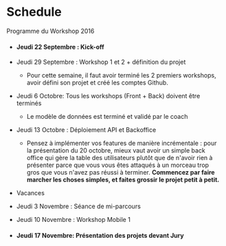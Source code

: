 # Schedule
Programme du Workshop 2016

* #### Jeudi 22 Septembre : Kick-off

* Jeudi 29 Septembre : Workshop 1 et 2 + définition du projet

  * Pour cette semaine, il faut avoir terminé les 2 premiers workshops, avoir défini son projet et créé les comptes Github.

* Jeudi 6 Octobre: Tous les workshops (Front + Back) doivent être terminés
  * Le modèle de données est terminé et validé par le coach

* Jeudi 13 Octobre : Déploiement API et Backoffice
  * Pensez à implémenter vos features de manière incrémentale : pour la présentation du 20 octobre, mieux vaut avoir un simple back office qui gère la table des utilisateurs plutôt que de n'avoir rien à présenter parce que vous vous êtes attaqués à un morceau trop gros que vous n'avez pas réussi à terminer. **Commencez par faire marcher les choses simples, et faites grossir le projet petit à petit.**


* Vacances

*  Jeudi 3 Novembre : Séance de mi-parcours

* Jeudi 10 Novembre : Workshop Mobile 1

* #### Jeudi 17 Novembre: Présentation des projets devant Jury
